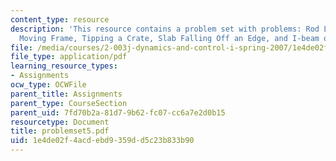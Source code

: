 ```yaml
---
content_type: resource
description: 'This resource contains a problem set with problems: Rod Leaning on a
  Moving Frame, Tipping a Crate, Slab Falling Off an Edge, and I-beam on a Hinge.'
file: /media/courses/2-003j-dynamics-and-control-i-spring-2007/1e4de02f4acdebd9359dd5c23b833b90_problemset5.pdf
file_type: application/pdf
learning_resource_types:
- Assignments
ocw_type: OCWFile
parent_title: Assignments
parent_type: CourseSection
parent_uid: 7fd70b2a-81d7-9b62-fc07-cc6a7e2d0b15
resourcetype: Document
title: problemset5.pdf
uid: 1e4de02f-4acd-ebd9-359d-d5c23b833b90
---
```

